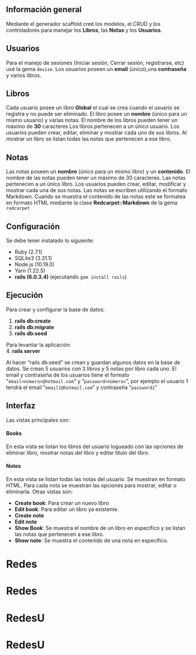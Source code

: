 ## Información general
Mediante el generador scaffold creé los modelos, el CRUD y los controladores para manejar los **Libros**, las **Notas** y los **Usuarios**.

## Usuarios
Para el manejo de sesiones (Iniciar sesión, Cerrar sesión, registrarse, etc) usé la gema `devise`. Los usuarios poseen un **email** (único),una **contraseña** y varios libros. 

## Libros
Cada usuario posee un libro **Global** el cual se crea cuando el usuario se registra y no puede ser eliminado. El libro posee un **nombre** (único para un mismo usuario) y varias notas.  El nombre de los libros pueden tener un máximo de **30** caracteres 
Los libros pertenecen a un único usuario.
Los usuarios pueden crear, editar, eliminar y mostrar cada uno de sus libros. Al mostrar un libro se listan todas las notas que pertenecen a ese libro.

## Notas
Las notas poseen un **nombre** (único para un mismo libro) y un **contenido**. El nombre de las notas pueden tener un máximo de 30 caracteres.
Las notas pertenecen a un único libro.
Los usuarios pueden crear, editar, modificar y mostrar cada una de sus notas. Las notas se escriben utilizando el formato Markdown. Cuando se muestra el contenido de las notas este se formatea en formato HTML mediante la clase **Redcarpet::Markdown** de la gema `redcarpet` 

## Configuración
Se debe tener instalado lo siguiente:
* Ruby (2.7.1)
* SQLite3 (3.31.1)
* Node.js (10.19.0)
* Yarn (1.22.5)
* **rails (6.0.3.4)** (ejecutando `gem install rails`)

## Ejecución
Para crear y configurar la base de datos:
1. **rails db:create**
2. **rails db:migrate** 
3. **rails db:seed** 

Para levantar la aplicación:  
4. **rails server**

Al hacer “rails db:seed” se crean y guardan algunos datos en la base de datos. Se crean 5 usuarios con 3 libros y 5 notas por libro cada uno. El email y contraseña de los usuarios tiene el formato “`email<número>@hotmail.com`” y “`password<número>`”, por ejemplo el usuario 1 tendrá el email “`email1@hotmail.com`” y contraseña “`password1`”

## Interfaz
Las vistas principales son:
#### Books 
En esta vista se listan los libros del usuario logueado con las opciones de eliminar libro, mostrar notas del libro y editar título del libro.
#### Notes
En esta vista se listan todas las notas del usuario. Se muestran en formato HTML. Para cada nota se muestran las opciones para mostrar, editar o eliminarla.
Otras vistas son:
* **Create book**: Para crear un nuevo libro
* **Edit book**: Para editar un libro ya existente.
* **Create note**
* **Edit note**
* **Show Book**: Se muestra el nombre de un libro en específico y se listan las notas que pertenecen a ese libro.
* **Show note**: Se muestra el contenido de una nota en específico.
# Redes
# Redes
# RedesU
# RedesU
